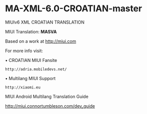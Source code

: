MA-XML-6.0-CROATIAN-master
==========================

MIUIv6 XML CROATIAN TRANSLATION


 MIUI Translation: **MASVA**

 Based on a work at http://miui.com


 For more info visit:
 
 • CROATIAN MIUI Fansite
 
    http://adria.mobiledevs.net/
  
 • Multilang MIUI Support
 
    http://xiaomi.eu

MIUI Android Multilang Translation Guide

http://miui.connortumbleson.com/dev_guide
